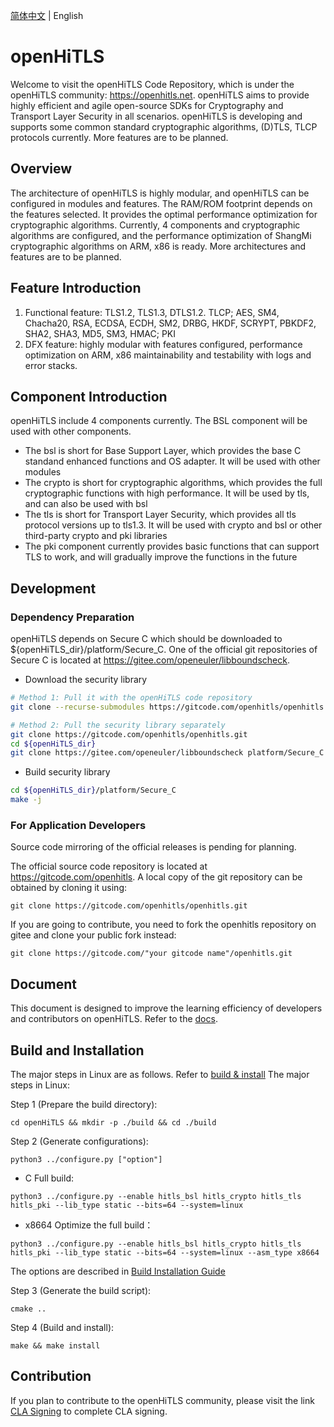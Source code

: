 [简体中文](./README-zh.md) | English

# openHiTLS
Welcome to visit the openHiTLS Code Repository, which is under the openHiTLS community: <https://openhitls.net>. openHiTLS aims to provide highly efficient and agile open-source SDKs for Cryptography and Transport Layer Security in all scenarios. openHiTLS is developing and supports some common standard cryptographic algorithms, (D)TLS, TLCP protocols currently. More features are to be planned.

## Overview

The architecture of openHiTLS is highly modular, and openHiTLS can be configured in modules and features. The RAM/ROM footprint depends on the features selected. It provides the optimal performance optimization for cryptographic algorithms. Currently, 4 components and cryptographic algorithms are configured, and the performance optimization of ShangMi cryptographic algorithms on ARM, x86 is ready. More architectures and features are to be planned.

## Feature Introduction

1. Functional feature: TLS1.2, TLS1.3, DTLS1.2. TLCP; AES, SM4, Chacha20, RSA, ECDSA, ECDH, SM2, DRBG, HKDF, SCRYPT, PBKDF2, SHA2, SHA3, MD5, SM3, HMAC; PKI
2. DFX feature: highly modular with features configured, performance optimization on ARM, x86 maintainability and testability with logs and error stacks.

## Component Introduction

openHiTLS include 4 components currently. The BSL component will be used with other components.
- The bsl is short for Base Support Layer, which provides the base C standand enhanced functions and OS adapter. It will be used with other modules
- The crypto is short for cryptographic algorithms, which provides the full cryptographic functions with high performance. It will be used by tls, and can also be used with bsl
- The tls is short for Transport Layer Security, which provides all tls protocol versions up to tls1.3. It will be used with crypto and bsl or other third-party crypto and pki libraries
- The pki component currently provides basic functions that can support TLS to work, and will gradually improve the functions in the future

## Development

### Dependency Preparation

openHiTLS depends on Secure C which should be downloaded to ${openHiTLS_dir}/platform/Secure_C. One of the official git repositories of Secure C is located at <https://gitee.com/openeuler/libboundscheck>.

* Download the security library

```bash
# Method 1: Pull it with the openHiTLS code repository
git clone --recurse-submodules https://gitcode.com/openhitls/openhitls.git

# Method 2: Pull the security library separately
git clone https://gitcode.com/openhitls/openhitls.git
cd ${openHiTLS_dir} 
git clone https://gitee.com/openeuler/libboundscheck platform/Secure_C
```

* Build security library
```bash
cd ${openHiTLS_dir}/platform/Secure_C
make -j
```

### For Application Developers

Source code mirroring of the official releases is pending for planning.


The official source code repository is located at <https://gitcode.com/openhitls>. A local copy of the git repository can be obtained by cloning it using:
```
git clone https://gitcode.com/openhitls/openhitls.git
```
If you are going to contribute, you need to fork the openhitls repository on gitee and clone your public fork instead:
```
git clone https://gitcode.com/"your gitcode name"/openhitls.git
```

## Document
This document is designed to improve the learning efficiency of developers and contributors on openHiTLS. Refer to the [docs](docs/index/index.md).

## Build and Installation
The major steps in Linux are as follows. Refer to [build & install](docs/en/4_User%20Guide/1_Build%20and%20Installation%20Guide.md)
The major steps in Linux:

Step 1 (Prepare the build directory):
```
cd openHiTLS && mkdir -p ./build && cd ./build
```
Step 2 (Generate configurations):
```
python3 ../configure.py ["option"]
```

* C Full build:
```
python3 ../configure.py --enable hitls_bsl hitls_crypto hitls_tls hitls_pki --lib_type static --bits=64 --system=linux
```

* x8664 Optimize the full build：
```
python3 ../configure.py --enable hitls_bsl hitls_crypto hitls_tls hitls_pki --lib_type static --bits=64 --system=linux --asm_type x8664
```
The options are described in [Build Installation Guide](docs/en/4_User%20Guide/1_Build%20and%20Installation%20Guide.md)

Step 3 (Generate the build script):
```
cmake ..
```
Step 4 (Build and install):
```
make && make install
```

## Contribution

If you plan to contribute to the openHiTLS community, please visit the link [CLA Signing](https://cla.openhitls.net)  to complete CLA signing.
